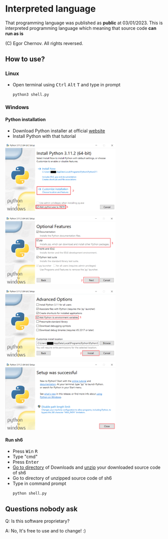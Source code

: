 # Interpreted language
That programming language was published as **public** at 03/01/2023. This is interpreted programming language which meaning that source code **can run as is**

(C) Egor Chernov. All rights reversed.
## How to use?
### Linux
- Open terminal using <kbd>Ctrl</kbd> <kbd>Alt</kbd> <kbd>T</kbd> and type in prompt
    ```sh
    python3 shell.py
    ```
### Windows
#### Python installation
- Download Python installer at official [website](https://python.org/)
- Install Python with that tutorial

[<img width="350" alt="github_tutorial_windows.png" src="con/img/github_tutorial_windows.png">](con/img/github_tutorial_windows.png)

[<img width="350" alt="github_tutorial_windows2.png" src="con/img/github_tutorial_windows2.png">](con/img/github_tutorial_windows2.png)

[<img width="350" alt="github_tutorial_windows3.png" src="con/img/github_tutorial_windows3.png">](con/img/github_tutorial_windows3.png)

[<img width="350" alt="github_tutorial_windows4.png" src="con/img/github_tutorial_windows4.png">](con/img/github_tutorial_windows4.png)
#### Run sh6
- Press <kbd>Win</kbd> <kbd>R</kbd>
- Type "cmd"
- Press <kbd>Enter</kbd>
- [Go to directory](https://en.wikipedia.org/wiki/Cd_(command)#DOS,_OS/2,_Windows,_ReactOS) of Downloads and [unzip](https://rastsound.com/openning-your-split-zip-files-in-windows-and-mac/#:~:text=for%20windows) your downloaded source code of sh6
- Go to directory of unzipped source code of sh6
- Type in command prompt 
    ```bat
    python shell.py
    ```
## Questions nobody ask
Q: Is this software proprietary?

A: No, It's free to use and to change! :)
